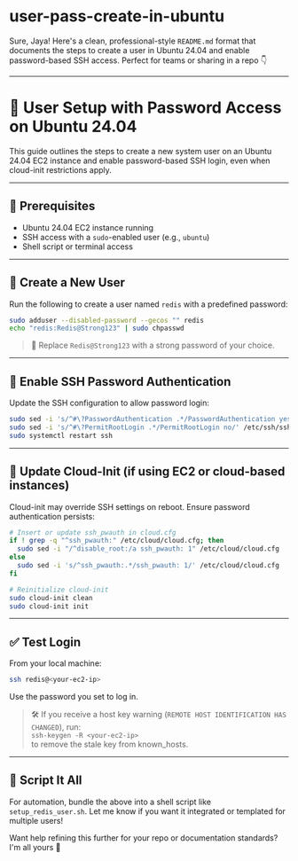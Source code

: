 # user-pass-create-in-ubuntu

Sure, Jaya! Here's a clean, professional-style `README.md` format that documents the steps to create a user in Ubuntu 24.04 and enable password-based SSH access. Perfect for teams or sharing in a repo 👇

---

# 🔐 User Setup with Password Access on Ubuntu 24.04

This guide outlines the steps to create a new system user on an Ubuntu 24.04 EC2 instance and enable password-based SSH login, even when cloud-init restrictions apply.

---

## 🧾 Prerequisites

- Ubuntu 24.04 EC2 instance running
- SSH access with a `sudo`-enabled user (e.g., `ubuntu`)
- Shell script or terminal access

---

## 👤 Create a New User

Run the following to create a user named `redis` with a predefined password:

```bash
sudo adduser --disabled-password --gecos "" redis
echo "redis:Redis@Strong123" | sudo chpasswd
```

> 🔐 Replace `Redis@Strong123` with a strong password of your choice.

---

## 🔄 Enable SSH Password Authentication

Update the SSH configuration to allow password login:

```bash
sudo sed -i 's/^#\?PasswordAuthentication .*/PasswordAuthentication yes/' /etc/ssh/sshd_config
sudo sed -i 's/^#\?PermitRootLogin .*/PermitRootLogin no/' /etc/ssh/sshd_config
sudo systemctl restart ssh
```

---

## 🧰 Update Cloud-Init (if using EC2 or cloud-based instances)

Cloud-init may override SSH settings on reboot. Ensure password authentication persists:

```bash
# Insert or update ssh_pwauth in cloud.cfg
if ! grep -q "^ssh_pwauth:" /etc/cloud/cloud.cfg; then
  sudo sed -i "/^disable_root:/a ssh_pwauth: 1" /etc/cloud/cloud.cfg
else
  sudo sed -i 's/^ssh_pwauth:.*/ssh_pwauth: 1/' /etc/cloud/cloud.cfg
fi

# Reinitialize cloud-init
sudo cloud-init clean
sudo cloud-init init
```

---

## ✅ Test Login

From your local machine:

```bash
ssh redis@<your-ec2-ip>
```

Use the password you set to log in.

> 🛠 If you receive a host key warning (`REMOTE HOST IDENTIFICATION HAS CHANGED`), run:  
> `ssh-keygen -R <your-ec2-ip>`  
> to remove the stale key from known_hosts.

---

## 🚀 Script It All

For automation, bundle the above into a shell script like `setup_redis_user.sh`. Let me know if you want it integrated or templated for multiple users!

Want help refining this further for your repo or documentation standards? I'm all yours 💬
